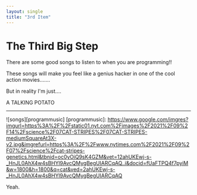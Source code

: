 ```yaml
---
layout: single
title: "3rd Item"
---
```


# The Third Big Step  

There are some good songs to listen to when you are programming!!  

These songs will make you feel like a genius hacker in one of the cool action movies.......  

But in reality I'm just....  

A TALKING POTATO  

---

![songs][programmusic]
[programmusic]:<BK>
https://www.google.com/imgres?imgurl=https%3A%2F%2Fstatic01.nyt.com%2Fimages%2F2021%2F09%2F14%2Fscience%2F07CAT-STRIPES%2F07CAT-STRIPES-mediumSquareAt3X-v2.jpg&imgrefurl=https%3A%2F%2Fwww.nytimes.com%2F2021%2F09%2F07%2Fscience%2Fcat-stripes-genetics.html&tbnid=oc0yOiQ9sK4GZM&vet=12ahUKEwj-s-_HnJL0AhX4w4sBHYl9AvcQMygBegUIARCqAQ..i&docid=fUaFTPQ4f7pyiM&w=1800&h=1800&q=cat&ved=2ahUKEwj-s-_HnJL0AhX4w4sBHYl9AvcQMygBegUIARCqAQ  

Yeah.
